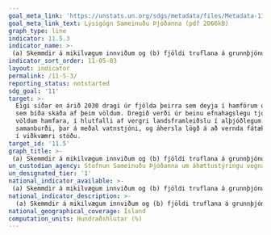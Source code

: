 ```yaml
---
goal_meta_link: 'https://unstats.un.org/sdgs/metadata/files/Metadata-11-05-03.pdf'
goal_meta_link_text: Lýsigögn Sameinuðu Þjóðanna (pdf 2066kB)
graph_type: line
indicator: 11.5.3
indicator_name: >-
 (a) Skemmdir á mikilvægum innviðum og (b) fjöldi truflana á grunnþjónustu, sem rekja má til hamfara.
indicator_sort_order: 11-05-03
layout: indicator
permalink: /11-5-3/
reporting_status: notstarted
sdg_goal: '11'
target: >-
  Eigi síðar en árið 2030 dragi úr fjölda þeirra sem deyja í hamförum og þeirra
  sem bíða skaða af þeim völdum. Dregið verði úr beinu efnahagslegu tjóni af
  völdum hamfara, í hlutfalli af vergri landsframleiðslu í alþjóðlegum
  samanburði, þar á meðal vatnstjóni, og áhersla lögð á að vernda fátæka og fólk
  í viðkvæmri stöðu.
target_id: '11.5'
graph_title: >-
 (a) Skemmdir á mikilvægum innviðum og (b) fjöldi truflana á grunnþjónustu, sem rekja má til hamfara
un_custodian_agency: Stofnun Sameinuðu Þjóðanna um áhættustýringu vegna náttúruhamfara (UNISDR)
un_designated_tier: '1'
national_indicator_available: >-
 (a) Skemmdir á mikilvægum innviðum og (b) fjöldi truflana á grunnþjónustu, sem rekja má til hamfara
national_indicator_description: >-
  (a) Skemmdir á mikilvægum innviðum og (b) fjöldi truflana á grunnþjónustu, sem rekja má til hamfara
national_geographical_coverage: Ísland
computation_units: Hundraðshlutar (%)
---
```

